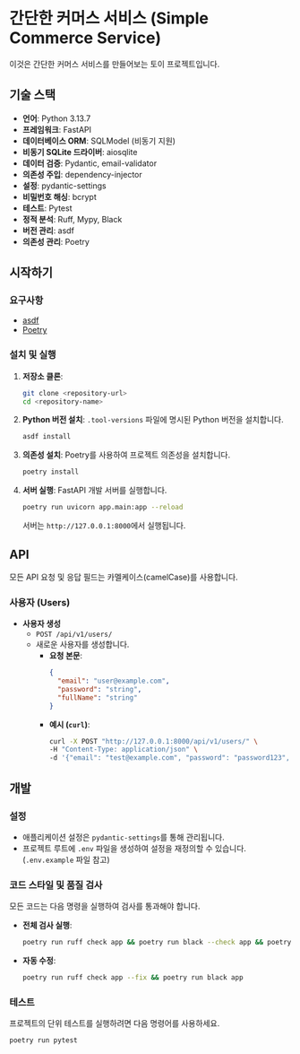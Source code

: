 # 간단한 커머스 서비스 (Simple Commerce Service)

이것은 간단한 커머스 서비스를 만들어보는 토이 프로젝트입니다.

## 기술 스택

-   **언어**: Python 3.13.7
-   **프레임워크**: FastAPI
-   **데이터베이스 ORM**: SQLModel (비동기 지원)
-   **비동기 SQLite 드라이버**: aiosqlite
-   **데이터 검증**: Pydantic, email-validator
-   **의존성 주입**: dependency-injector
-   **설정**: pydantic-settings
-   **비밀번호 해싱**: bcrypt
-   **테스트**: Pytest
-   **정적 분석**: Ruff, Mypy, Black
-   **버전 관리**: asdf
-   **의존성 관리**: Poetry

## 시작하기

### 요구사항

-   [asdf](https://asdf-vm.com/)
-   [Poetry](https://python-poetry.org/)

### 설치 및 실행

1.  **저장소 클론**:
    ```bash
    git clone <repository-url>
    cd <repository-name>
    ```

2.  **Python 버전 설치**:
    `.tool-versions` 파일에 명시된 Python 버전을 설치합니다.
    ```bash
    asdf install
    ```

3.  **의존성 설치**:
    Poetry를 사용하여 프로젝트 의존성을 설치합니다.
    ```bash
    poetry install
    ```

4.  **서버 실행**:
    FastAPI 개발 서버를 실행합니다.
    ```bash
    poetry run uvicorn app.main:app --reload
    ```
    서버는 `http://127.0.0.1:8000`에서 실행됩니다.

## API

모든 API 요청 및 응답 필드는 카멜케이스(camelCase)를 사용합니다.

### 사용자 (Users)

-   **사용자 생성**
    -   `POST /api/v1/users/`
    -   새로운 사용자를 생성합니다.
        - **요청 본문**:
            ```json
            {
              "email": "user@example.com",
              "password": "string",
              "fullName": "string"
            }
            ```
        -   **예시 (`curl`)**:
            ```bash
            curl -X POST "http://127.0.0.1:8000/api/v1/users/" \
            -H "Content-Type: application/json" \
            -d '{"email": "test@example.com", "password": "password123", "fullName": "Test User"}'
            ```

## 개발

### 설정

-   애플리케이션 설정은 `pydantic-settings`를 통해 관리됩니다.
-   프로젝트 루트에 `.env` 파일을 생성하여 설정을 재정의할 수 있습니다. (`.env.example` 파일 참고)

### 코드 스타일 및 품질 검사

모든 코드는 다음 명령을 실행하여 검사를 통과해야 합니다.

-   **전체 검사 실행**:
    ```bash
    poetry run ruff check app && poetry run black --check app && poetry run mypy -p app
    ```
-   **자동 수정**:
    ```bash
    poetry run ruff check app --fix && poetry run black app
    ```

### 테스트

프로젝트의 단위 테스트를 실행하려면 다음 명령어를 사용하세요.

```bash
poetry run pytest
```
